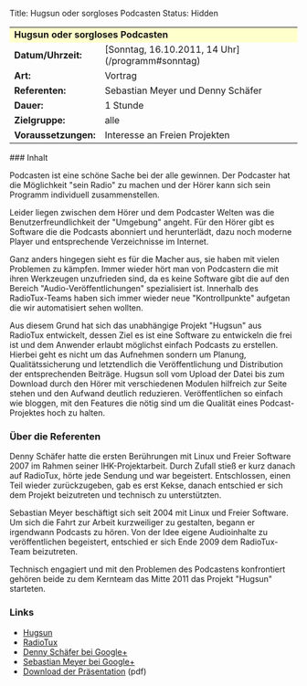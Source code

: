 Title: Hugsun oder sorgloses Podcasten
Status: Hidden

<table border="0" cellpadding="3" cellspacing="0" width="100%">
<tr>
<td colspan="3" style="font-weight: bold; background-color: #ffffcc;;">
Hugsun oder sorgloses Podcasten

</td>
</tr>
<tr>
<td style="font-weight: bold;">
Datum/Uhrzeit:

</td>
<td>
[Sonntag, 16.10.2011, 14 Uhr](/programm#sonntag)

</td>
</tr>
<tr>
<td style="font-weight: bold;">
Art:

</td>
<td>
Vortrag

</td>
</tr>
<tr>
<td style="font-weight: bold;">
Referenten:

</td>
<td>
Sebastian Meyer und Denny Schäfer

</td>
</tr>
<tr>
<td style="font-weight: bold;">
Dauer:

</td>
<td>
1 Stunde

</td>
</tr>
<tr>
<td style="font-weight: bold;">
Zielgruppe:

</td>
<td>
alle

</td>
</tr>
<tr>
<td style="font-weight: bold;">
Voraussetzungen:

</td>
<td>
Interesse an Freien Projekten

</td>
</tr>
</table>
### Inhalt

Podcasten ist eine schöne Sache bei der alle gewinnen. Der Podcaster hat
die Möglichkeit "sein Radio" zu machen und der Hörer kann sich sein
Programm individuell zusammenstellen.

Leider liegen zwischen dem Hörer und dem Podcaster Welten was die
Benutzerfreundlichkeit der "Umgebung" angeht. Für den Hörer gibt es
Software die die Podcasts abonniert und herunterlädt, dazu noch moderne
Player und entsprechende Verzeichnisse im Internet.

Ganz anders hingegen sieht es für die Macher aus, sie haben mit vielen
Problemen zu kämpfen. Immer wieder hört man von Podcastern die mit ihren
Werkzeugen unzufrieden sind, da es keine Software gibt die auf den
Bereich "Audio-Veröffentlichungen" spezialisiert ist. Innerhalb des
RadioTux-Teams haben sich immer wieder neue "Kontrollpunkte" aufgetan
die wir automatisiert sehen wollten.

Aus diesem Grund hat sich das unabhängige Projekt "Hugsun" aus RadioTux
entwickelt, dessen Ziel es ist eine Software zu entwickeln die frei ist
und dem Anwender erlaubt möglichst einfach Podcasts zu erstellen.
Hierbei geht es nicht um das Aufnehmen sondern um Planung,
Qualitätssicherung und letztendlich die Veröffentlichung und
Distribution der entsprechenden Beiträge. Hugsun soll vom Upload der
Datei bis zum Download durch den Hörer mit verschiedenen Modulen
hilfreich zur Seite stehen und den Aufwand deutlich reduzieren.
Veröffentlichen so einfach wie bloggen, mit den Features die nötig sind
um die Qualität eines Podcast-Projektes hoch zu halten.

### Über die Referenten

Denny Schäfer hatte die ersten Berührungen mit Linux und Freier Software
2007 im Rahmen seiner IHK-Projektarbeit. Durch Zufall stieß er kurz
danach auf RadioTux, hörte jede Sendung und war begeistert.
Entschlossen, einen Teil wieder zurückzugeben, gab es erst Kekse, danach
entschied er sich dem Projekt beizutreten und technisch zu
unterstützten.

Sebastian Meyer beschäftigt sich seit 2004 mit Linux und Freier
Software. Um sich die Fahrt zur Arbeit kurzweiliger zu gestalten, begann
er irgendwann Podcasts zu hören. Von der Idee eigene Audioinhalte zu
veröffentlichen begeistert, entschied er sich Ende 2009 dem
RadioTux-Team beizutreten.

Technisch engagiert und mit den Problemen des Podcastens konfrontiert
gehören beide zu dem Kernteam das Mitte 2011 das Projekt "Hugsun"
starteten.

### Links

-   [Hugsun](http://hugsun.org/)
-   [RadioTux](http://blog.radiotux.de/)
-   [Denny Schäfer bei
    Google+](https://plus.google.com/117712032058288132040)
-   [Sebastian Meyer bei
    Google+](https://plus.google.com/103422154498784709654)
-   [Download der
    Präsentation]({filename}/files/Hugsun_oder_sorgloses_Podcasten.pdf)
    (pdf)


